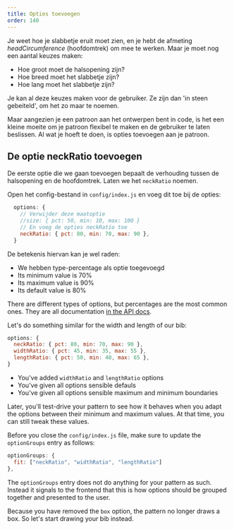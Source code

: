 ```yaml
---
title: Opties toevoegen
order: 140
---
```


Je weet hoe je slabbetje eruit moet zien, en je hebt de afmeting *headCircumference* (hoofdomtrek) om mee te werken. Maar je moet nog een aantal keuzes maken:

- Hoe groot moet de halsopening zijn?
- Hoe breed moet het slabbetje zijn?
- Hoe lang moet het slabbetje zijn?

Je kan al deze keuzes maken voor de gebruiker. Ze zijn dan 'in steen gebeiteld', om het zo maar te noemen.

Maar aangezien je een patroon aan het ontwerpen bent in code, is het een kleine moeite om je patroon flexibel te maken en de gebruiker te laten beslissen. Al wat je hoeft te doen, is opties toevoegen aan je patroon.

## De optie neckRatio toevoegen

De eerste optie die we gaan toevoegen bepaalt de verhouding tussen de halsopening en de hoofdomtrek. Laten we het `neckRatio` noemen.

Open het config-bestand in `config/index.js` en voeg dit toe bij de opties:

```js
  options: {
    // Verwijder deze maatoptie
    //size: { pct: 50, min: 10, max: 100 }
    // En voeg de opties neckRatio toe
    neckRatio: { pct: 80, min: 70, max: 90 }, 
  }
```

De betekenis hiervan kan je wel raden:

- We hebben type-percentage als optie toegevoegd
- Its minimum value is 70%
- Its maximum value is 90%
- Its default value is 80%

<note>

There are different types of options, but percentages are the most common ones. They are all documentation [in the API docs](/api/config#options).

</Note>

Let's do something similar for the width and length of our bib:

```js
options: {
  neckRatio: { pct: 80, min: 70, max: 90 }, 
  widthRatio: { pct: 45, min: 35, max: 55 }, 
  lengthRatio: { pct: 50, min: 40, max: 65 }, 
}
```

- You've added `widthRatio` and `lengthRatio` options
- You've given all options sensible defauls 
- You've given all options sensible maximum and minimum boundaries

<note>

Later, you'll test-drive your pattern to see how it behaves when you adapt the options between their minimum and maximum values. At that time, you can still tweak these values.

</Note>

Before you close the `config/index.js` file, make sure to update the `optionGroups` entry as follows:

```js
optionGroups: {
  fit: ["neckRatio", "widthRatio", "lengthRatio"]
},
```

<note>

The `optionGroups` entry does not do anything for your pattern as such. Instead it signals to the frontend that this is how options should be grouped together and presented to the user.

</Note>

Because you have removed the `box` option, the pattern no longer draws a box. So let's start drawing your bib instead.
